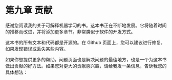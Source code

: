 # 第九章 贡献

感谢您阅读我的关于可解释机器学习的书。这本书正在不断地发展。它将随着时间的推移而改进，并将添加更多章节。非常类似于软件的开发方式。

这本书的所有文本和代码都是开源的。在 Github 页面上，您可以建议进行修复，如果发现错误或丢失某些内容。

如果你想提供更多的帮助，问题页面也是解决问题的最佳地方，也是一个为这本书做出贡献的好方法。如果您对更大的贡献感兴趣，请给我发一条信息，告诉我您的具体想法：